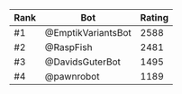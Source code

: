 Rank|Bot|Rating
---|---|---
#1|@EmptikVariantsBot|2588
#2|@RaspFish|2481
#3|@DavidsGuterBot|1495
#4|@pawnrobot|1189
